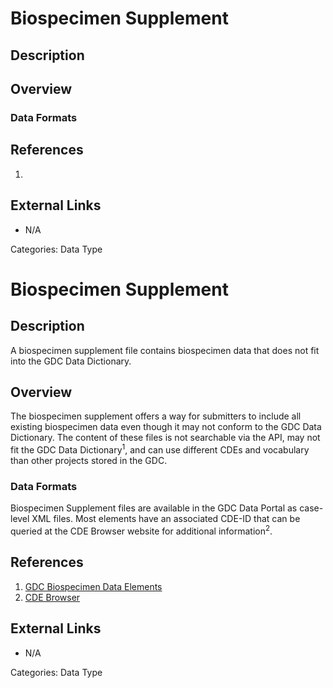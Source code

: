 # Biospecimen Supplement #
## Description ##
## Overview ##
### Data Formats ###
## References ##
1.

## External Links ##
* N/A

Categories: Data Type


# Biospecimen Supplement #

## Description ##

A biospecimen supplement file contains biospecimen data that does not fit into the GDC Data Dictionary.

## Overview ##

The biospecimen supplement offers a way for submitters to include all existing biospecimen data even though it may not conform to the GDC Data Dictionary. The content of these files is not searchable via the API, may not fit the GDC Data Dictionary<sup>1</sup>, and can use different CDEs and vocabulary than other projects stored in the GDC.  

### Data Formats ###

Biospecimen Supplement files are available in the GDC Data Portal as case-level XML files. Most elements have an associated CDE-ID that can be queried at the CDE Browser website for additional information<sup>2</sup>.  

## References ##
1. [GDC Biospecimen Data Elements](https://gdc.cancer.gov/about-data/data-harmonization-and-generation/biospecimen-data-harmonization)
2. [CDE Browser](https://cdebrowser.nci.nih.gov/cdebrowserClient/cdeBrowser.html#/search)

## External Links ##
* N/A

Categories: Data Type
